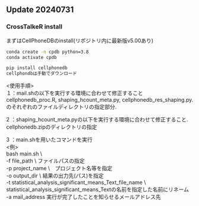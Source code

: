 ## Update 20240731

### CrossTalkeR install

まずはCellPhoneDBのinstall(リポジトリ内に最新版v5.00あり)

```bash
conda create -n cpdb python=3.8
conda activate cpdb

pip install cellphonedb
cellphondbは手動でダウンロード
```

<使用手順>  
１：mail.shの以下を実行する環境に合わせて修正すること  
  cellphonedb_proc.R, shaping_hcount_meta.py, cellphonedb_res_shaping.py.   
  のそれぞれのファイルディレクトリの指定部分.   

2 ：shaping_hcount_meta.pyの以下を実行する環境に合わせて修正すること.   
   cellphonedb.zipのディレクトリの指定  
   
3 ：main.shを用いたコマンドを実行  
<例>  
bash main.sh \  
-f file_path \ ファイルパスの指定  
-p project_name \　プロジェクト名等を指定  
-o output_dir \ 結果の出力先(パス)を指定  
-t statistical_analysis_significant_means_Text_file_name \ statistical_analysis_significant_means_Textの名前を指定した名前にリネーム  
-a mail_address 実行が完了したことを知らせるメールアドレス先  

